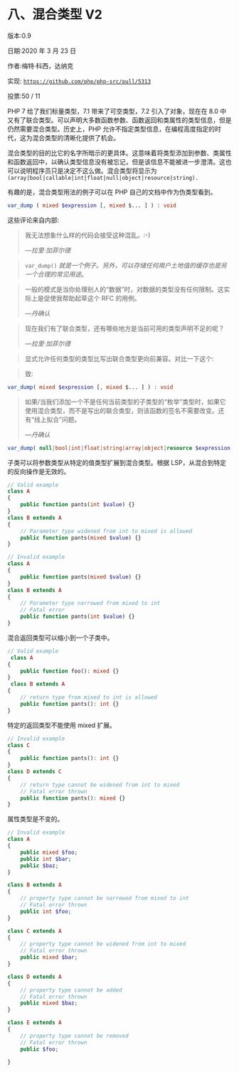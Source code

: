 # 八、混合类型 V2

版本:0.9

日期:2020 年 3 月 23 日

作者:梅特·科西，达纳克

实现: [`https://github.com/php/php-src/pull/5313`](https://github.com/php/php-src/pull/5313)

投票:50 / 11

PHP 7 给了我们标量类型，7.1 带来了可空类型，7.2 引入了对象，现在在 8.0 中又有了联合类型。可以声明大多数函数参数、函数返回和类属性的类型信息，但是仍然需要混合类型。历史上，PHP 允许不指定类型信息，在编程高度指定的时代，这为混合类型的清晰化提供了机会。

混合类型的目的比它的名字所暗示的更具体。这意味着将类型添加到参数、类属性和函数返回中，以确认类型信息没有被忘记，但是该信息不能被进一步澄清。这也可以说明程序员只是决定不这么做。混合类型将显示为`(array|bool|callable|int|float|null|object|resource|string).`

有趣的是，混合类型用法的例子可以在 PHP 自己的文档中作为伪类型看到。

```php
var_dump ( mixed $expression [, mixed $... ] ) : void

```

这些评论来自内部:

> 我无法想象什么样的代码会接受这种混乱。:-)
> 
> *—拉里·加菲尔德*

> `var_dump()` *就是一个例子。另外，可以存储任何用户土地值的缓存也是另一个合理的常见用途*。

> 一般的模式是当你处理别人的“数据”时，对数据的类型没有任何限制。这实际上是促使我帮助起草这个 RFC 的用例。
> 
> *—丹确认*

> 现在我们有了联合类型，还有哪些地方是当前可用的类型声明不足的呢？
> 
> *—拉里·加菲尔德*

> 显式允许任何类型的类型比写出联合类型更向前兼容。对比一下这个:

> 致:

```php
var_dump( mixed $expression [, mixed $... ] ) : void

```

> 如果/当我们添加一个不是任何当前类型的子类型的“枚举”类型时，如果它使用混合类型，而不是写出的联合类型，则该函数的签名不需要改变。还有“线上拟合”问题。
> 
> *—丹确认*

```php
var_dump( null|bool|int|float|string|array|object|resource $expression [, null|bool|int|float|string|array|object|resource $... ] ) : void

```

子类可以将参数类型从特定的值类型扩展到混合类型。根据 LSP，从混合到特定的反向操作是无效的。

```php
// Valid example
class A
{
    public function pants(int $value) {}
}
class B extends A
{
    // Parameter type widened from int to mixed is allowed
    public function pants(mixed $value) {}
}

// Invalid example
class A
{
    public function pants(mixed $value) {}
}
class B extends A
{
    // Parameter type narrowed from mixed to int
    // Fatal error
    public function pants(int $value) {}
}

```

混合返回类型可以缩小到一个子类中。

```php
// Valid example
 class A
{
    public function foo(): mixed {}
}
 class B extends A
{
    // return type from mixed to int is allowed
    public function pants(): int {}
}

```

特定的返回类型不能使用 mixed 扩展。

```php
// Invalid example
class C
{
    public function pants(): int {}
}
class D extends C
{
    // return type cannot be widened from int to mixed
    // Fatal error thrown
    public function pants(): mixed {}
}

```

属性类型是不变的。

```php
// Invalid example
class A
{
    public mixed $foo;
    public int $bar;
    public $baz;
}

class B extends A
{
    // property type cannot be narrowed from mixed to int
    // Fatal error thrown
    public int $foo;
}

class C extends A
{
    // property type cannot be widened from int to mixed
    // Fatal error thrown
    public mixed $bar;
}

class D extends A
{
    // property type cannot be added
    // Fatal error thrown
    public mixed $baz;
}

class E extends A
{
    // property type cannot be removed
    // Fatal error thrown
    public $foo;

}

```